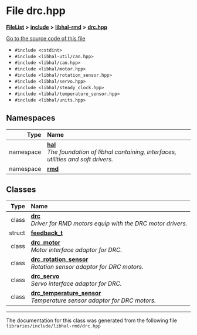 

# File drc.hpp



[**FileList**](files.md) **>** [**include**](dir_cba0faac6e93618a6e2539705915bd70.md) **>** [**libhal-rmd**](dir_3a391231662e3c35ce1f8bf907d80c4f.md) **>** [**drc.hpp**](drc_8hpp.md)

[Go to the source code of this file](drc_8hpp_source.md)



* `#include <cstdint>`
* `#include <libhal-util/can.hpp>`
* `#include <libhal/can.hpp>`
* `#include <libhal/motor.hpp>`
* `#include <libhal/rotation_sensor.hpp>`
* `#include <libhal/servo.hpp>`
* `#include <libhal/steady_clock.hpp>`
* `#include <libhal/temperature_sensor.hpp>`
* `#include <libhal/units.hpp>`













## Namespaces

| Type | Name |
| ---: | :--- |
| namespace | [**hal**](namespacehal.md) <br>_The foundation of libhal containing, interfaces, utilities and soft drivers._  |
| namespace | [**rmd**](namespacehal_1_1rmd.md) <br> |


## Classes

| Type | Name |
| ---: | :--- |
| class | [**drc**](classhal_1_1rmd_1_1drc.md) <br>_Driver for RMD motors equip with the DRC motor drivers._  |
| struct | [**feedback\_t**](structhal_1_1rmd_1_1drc_1_1feedback__t.md) <br> |
| class | [**drc\_motor**](classhal_1_1rmd_1_1drc__motor.md) <br>_Motor interface adaptor for DRC._  |
| class | [**drc\_rotation\_sensor**](classhal_1_1rmd_1_1drc__rotation__sensor.md) <br>_Rotation sensor adaptor for DRC motors._  |
| class | [**drc\_servo**](classhal_1_1rmd_1_1drc__servo.md) <br>_Servo interface adaptor for DRC._  |
| class | [**drc\_temperature\_sensor**](classhal_1_1rmd_1_1drc__temperature__sensor.md) <br>_Temperature sensor adaptor for DRC motors._  |



















































------------------------------
The documentation for this class was generated from the following file `libraries/include/libhal-rmd/drc.hpp`

